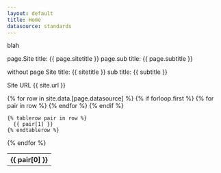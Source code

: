 ```yaml
---
layout: default
title: Home
datasource: standards
---
```


blah

page.Site title: {{ page.sitetitle }}
page.sub title: {{ page.subtitle }}

without page
Site title: {{ sitetitle }}
sub title: {{ subtitle }}

Site URL {{ site.url }}

<table>
  {% for row in site.data.[page.datasource] %}
    {% if forloop.first %}
    <tr>
      {% for pair in row %}
        <th>{{ pair[0] }}</th>
      {% endfor %}
    </tr>
    <tbody id="myTable">
    {% endif %}
  
    {% tablerow pair in row %}
      {{ pair[1] }}
    {% endtablerow %}
  {% endfor %}
    </tbody>

</table>
